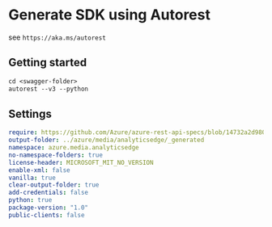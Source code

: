 # Generate SDK using Autorest

see `https://aka.ms/autorest`

## Getting started
```ps
cd <swagger-folder>
autorest --v3 --python
```
## Settings

```yaml
require: https://github.com/Azure/azure-rest-api-specs/blob/14732a2d9802c98cb8fea52800853874529c5f8e/specification/mediaservices/data-plane/readme.md
output-folder: ../azure/media/analyticsedge/_generated
namespace: azure.media.analyticsedge
no-namespace-folders: true
license-header: MICROSOFT_MIT_NO_VERSION
enable-xml: false
vanilla: true
clear-output-folder: true
add-credentials: false
python: true
package-version: "1.0"
public-clients: false
```